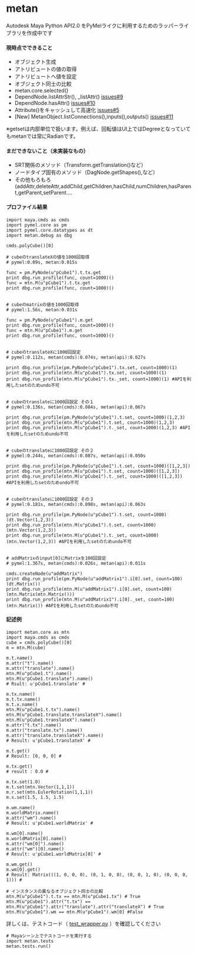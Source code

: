 # metan

Autodesk Maya Python API2.0 をPyMelライクに利用するためのラッパーライブラリを作成中です

#### 現時点でできること

  * オブジェクト生成
  * アトリビュートの値の取得
  * アトリビュートへ値を設定
  * オブジェクト同士の比較 
  * metan.core.selected()
  * DependNode.listAttrStr(), _listAttr() [issues#9](https://github.com/utatsuya/metan/issues/9)
  * DependNode.hasAttr() [issues#10](https://github.com/utatsuya/metan/issues/10)
  * Attribute()をキャッシュして高速化 [issues#5](https://github.com/utatsuya/metan/issues/5)
  * [New] MetanObject.listConnections(),inputs(),outputs() [issues#11](https://github.com/utatsuya/metan/issues/11)

※getsetは内部単位で扱います。例えば、回転値はUI上ではDegreeとなっていてもmetanでは常にRadianです。
  
#### まだできないこと（未実装なもの）

  * SRT関係のメソッド（Transform.getTranslation()など）
  * ノードタイプ固有のメソッド（DagNode.getShapes(),など）
  * その他もろもろ(addAttr,deleteAttr,addChild,getChildren,hasChild,numChildren,hasParent,getParent,setParent....

#### プロファイル結果

  ```
  import maya.cmds as cmds
  import pymel.core as pm
  import pymel.core.datatypes as dt
  import metan.debug as dbg

  cmds.polyCube()[0]

  # cubeのtranslateXの値を1000回取得
  # pymel:0.09s, metan:0.015s

  func = pm.PyNode(u"pCube1").t.tx.get
  print dbg.run_profile(func, count=1000)()
  func = mtn.M(u"pCube1").t.tx.get
  print dbg.run_profile(func, count=1000)()


  # cubeのmatrixの値を1000回取得
  # pymel:1.56s, metan:0.031s

  func = pm.PyNode(u"pCube1").m.get
  print dbg.run_profile(func, count=1000)()
  func = mtn.M(u"pCube1").m.get
  print dbg.run_profile(func, count=1000)()


  # cubeのtranslateXに1000回設定
  # pymel:0.112s, metan(cmds):0.074s, metan(api):0.027s

  print dbg.run_profile(pm.PyNode(u"pCube1").tx.set, count=1000)(1)
  print dbg.run_profile(mtn.M(u"pCube1").tx.set, count=1000)(1)
  print dbg.run_profile(mtn.M(u"pCube1").tx._set, count=1000)(1) #APIを利用したsetのためundo不可


  # cubeのtranslateに1000回設定 その１
  # pymel:0.136s, metan(cmds):0.084s, metan(api):0.067s

  print dbg.run_profile(pm.PyNode(u"pCube1").t.set, count=1000)(1,2,3)
  print dbg.run_profile(mtn.M(u"pCube1").t.set, count=1000)(1,2,3)
  print dbg.run_profile(mtn.M(u"pCube1").t._set, count=1000)(1,2,3) #APIを利用したsetのためundo不可


  # cubeのtranslateに1000回設定 その２
  # pymel:0.244s, metan(cmds):0.087s, metan(api):0.050s

  print dbg.run_profile(pm.PyNode(u"pCube1").t.set, count=1000)([1,2,3])
  print dbg.run_profile(mtn.M(u"pCube1").t.set, count=1000)([1,2,3])
  print dbg.run_profile(mtn.M(u"pCube1").t._set, count=1000)([1,2,3]) #APIを利用したsetのためundo不可


  # cubeのtranslateに1000回設定 その３
  # pymel:0.181s, metan(cmds):0.098s, metan(api):0.063s

  print dbg.run_profile(pm.PyNode(u"pCube1").t.set, count=1000)(dt.Vector(1,2,3))
  print dbg.run_profile(mtn.M(u"pCube1").t.set, count=1000)(mtn.Vector(1,2,3))
  print dbg.run_profile(mtn.M(u"pCube1").t._set, count=1000)(mtn.Vector(1,2,3)) #APIを利用したsetのためundo不可


  # addMatrixのinput[0]にMatrixを100回設定
  # pymel:1.367s, metan(cmds):0.026s, metan(api):0.011s

  cmds.createNode(u"addMatrix")
  print dbg.run_profile(pm.PyNode(u"addMatrix1").i[0].set, count=100)(dt.Matrix())
  print dbg.run_profile(mtn.M(u"addMatrix1").i[0].set, count=100)(mtn.Matrix(mtn.Matrix()))
  print dbg.run_profile(mtn.M(u"addMatrix1").i[0]._set, count=100)(mtn.Matrix()) #APIを利用したsetのためundo不可
  ```
  
#### 記述例

  ```
  import metan.core as mtn
  import maya.cmds as cmds
  cube = cmds.polyCube()[0]
  m = mtn.M(cube)
  
  m.t.name()
  m.attr("t").name()
  m.attr("translate").name()
  mtn.M(u"pCube1.t").name()
  mtn.M(u"pCube1.translate").name()
  # Rsult: u'pCube1.translate' # 
  
  m.tx.name()
  m.t.tx.name()
  m.t.x.name()
  mtn.M(u"pCube1.t.tx").name()
  mtn.M(u"pCube1.translate.translateX").name()
  mtn.M(u"pCube1.translateX").name()
  m.attr("t.tx").name()
  m.attr("translate.tx").name()
  m.attr("translate.translateX").name()
  # Result: u'pCube1.translateX' # 
  
  m.t.get()
  # Result: [0, 0, 0] # 
  
  m.tx.get()
  # result : 0.0 # 
  
  m.tx.set(1.0)
  m.t.set(mtn.Vector(1,1,1))
  m.r.set(mtn.EulerRotation(1,1,1))
  m.s.set(1.5, 1.5, 1.5)
  
  m.wm.name()
  m.worldMatrix.name()
  m.attr("wm").name()
  # Result: u'pCube1.worldMatrix' # 
  
  m.wm[0].name()
  m.worldMatrix[0].name()
  m.attr("wm[0]").name()
  m.attr("wm")[0].name()
  # Result: u'pCube1.worldMatrix[0]' # 
  
  m.wm.get()
  m.wm[0].get()
  # Result: Matrix(((1, 0, 0, 0), (0, 1, 0, 0), (0, 0, 1, 0), (0, 0, 0, 1))) # 

  # インスタンスの異なるオブジェクト同士の比較
  mtn.M(u"pCube1").t.tx == mtn.M(u"pCube1.tx") # True
  mtn.M(u"pCube1").attr("t.tx") == mtn.M(u"pCube1").attr("translate").attr("translateX") # True
  mtn.M(u"pCube1").wm == mtn.M(u"pCube1").wm[0] #False
  ```
  
  詳しくは、テストコード（
[test_wrapper.py](/python/metan/tests/test_wrapper.py)
）を確認してください

```
# Mayaシーン上でテストコードを実行する
import metan.tests
metan.tests.run()
```
